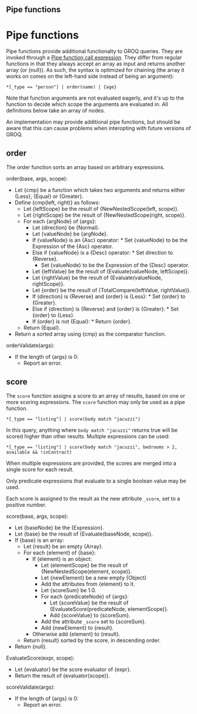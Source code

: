 Pipe functions
-------

# Pipe functions

Pipe functions provide additional functionalty to GROQ queries. They are invoked through a [Pipe function call expression](#sec-Pipe-function-call-expression). They differ from regular functions in that they always accept an array as input and returns another array (or {null}). As such, the syntax is optimized for chaining (the array it works on comes on the left-hand side instead of being an argument):

```
*[_type == "person"] | order(name) | {age}
```

Note that function arguments are not evaluated eagerly, and it's up to the function to decide which scope the arguments are evaluated in. All definitions below take an array of nodes.

An implementation may provide additional pipe functions, but should be aware that this can cause problems when interopting with future versions of GROQ.

## order

The order function sorts an array based on arbitrary expressions.

order(base, args, scope):

* Let {cmp} be a function which takes two arguments and returns either {Less}, {Equal} or {Greater}.
* Define {cmp(left, right)} as follows:
  * Let {leftScope} be the result of {NewNestedScope(left, scope)}.
  * Let {rightScope} be the result of {NewNestedScope(right, scope)}.
  * For each {argNode} of {args}:
      * Let {direction} be {Normal}.
    * Let {valueNode} be {argNode}.
    * If {valueNode} is an {Asc} operator:
          * Set {valueNode} to be the Expression of the {Asc} operator.
    * Else if {valueNode} is a {Desc} operator:
          * Set direction to {Reverse}.
      * Set {valueNode} to be the Expression of the {Desc} operator.
    * Let {leftValue} be the result of {Evaluate(valueNode, leftScope)}.
    * Let {rightValue} be the result of {Evaluate(valueNode, rightScope)}.
    * Let {order} be the result of {TotalCompare(leftValue, rightValue)}.
    * If {direction} is {Reverse} and {order} is {Less}:
          * Set {order} to {Greater}.
    * Else if {direction} is {Reverse} and {order} is {Greater}:
          * Set {order} to {Less}.
    * If {order} is not {Equal}:
          * Return {order}.
  * Return {Equal}.
* Return a sorted array using {cmp} as the comparator function.

orderValidate(args):

* If the length of {args} is 0:
  * Report an error.

## score

The `score` function assigns a score to an array of results, based on one or more scoring expressions. The `score` function may only be used as a pipe function.

```groq
*[_type == "listing"] | score(body match "jacuzzi")
```

In this query, anything where `body match "jacuzzi"` returns true will be scored higher than other results. Multiple expressions can be used:

```groq
*[_type == "listing"] | score(body match "jacuzzi", bedrooms > 2, available && !inContract)
```

When multiple expressions are provided, the scores are merged into a single score for each result.

Only predicate expressions that evaluate to a single boolean value may be used.

Each score is assigned to the result as the new attribute `_score`, set to a positive number.

score(base, args, scope):

* Let {baseNode} be the {Expression}.
* Let {base} be the result of {Evaluate(baseNode, scope)}.
* If {base} is an array:
  * Let {result} be an empty {Array}.
  * For each {element} of {base}:
    * If {element} is an object:
      * Let {elementScope} be the result of {NewNestedScope(element, scope)}.
      * Let {newElement} be a new empty {Object}
      * Add the attributes from {element} to it.
      * Let {scoreSum} be 1.0.
      * For each {predicateNode} of {args}:
        * Let {scoreValue} be the result of {EvaluateScore(predicateNode, elementScope)}.
        * Add {scoreValue} to {scoreSum}.
      * Add the attribute `_score` set to {scoreSum}.
      * Add {newElement} to {result}.
    * Otherwise add {element} to {result}.
  * Return {result} sorted by the score, in descending order.
* Return {null}.

EvaluateScore(expr, scope):

* Let {evaluator} be the score evaluator of {expr}.
* Return the result of {evaluator(scope)}.

scoreValidate(args):

* If the length of {args} is 0:
  * Report an error.
